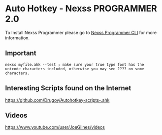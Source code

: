 # Auto Hotkey - Nexss PROGRAMMER 2.0

To Install Nexss Programmer please go to [Nexss Programmer CLI](https://github.com/nexssp/cli#readme) for more information.

## Important

```ahk
nexss myfile.ahk --test ; make sure your true type font has the unicode characters included, otherwise you may see ???? on some characters.
```



## Interesting Scripts found on the Internet

https://github.com/Drugoy/Autohotkey-scripts-.ahk

## Videos

https://www.youtube.com/user/JoeGlines/videos
